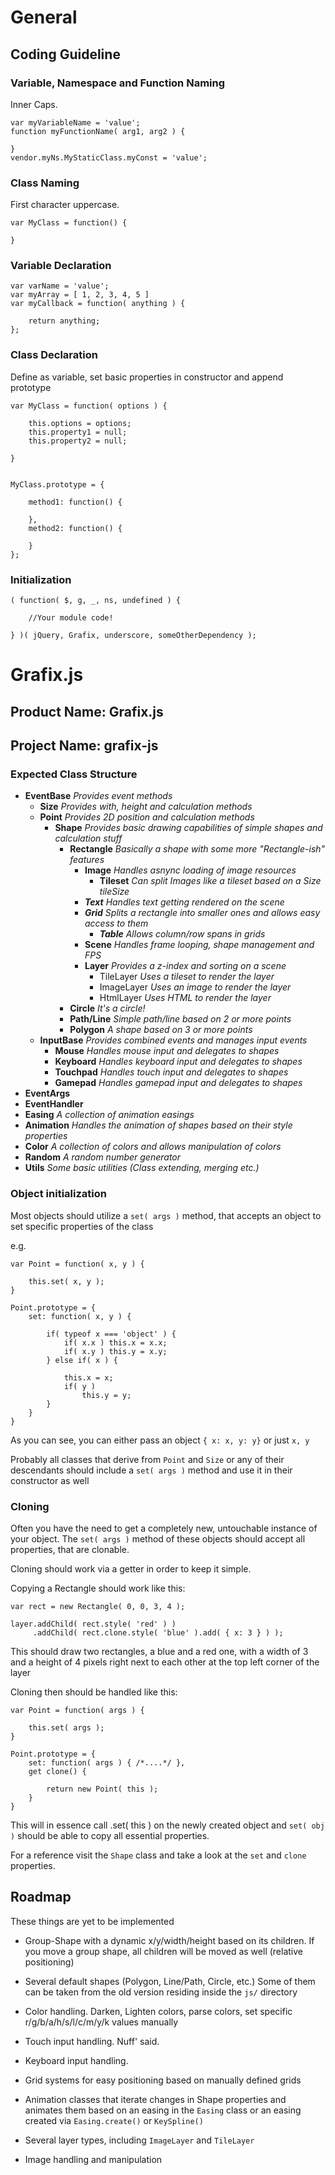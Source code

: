 General
=======

## Coding Guideline

### Variable, Namespace and Function Naming

Inner Caps.

    var myVariableName = 'value';
    function myFunctionName( arg1, arg2 ) {

    }
    vendor.myNs.MyStaticClass.myConst = 'value';


### Class Naming

First character uppercase.

    var MyClass = function() {

    }

### Variable Declaration

    var varName = 'value';
    var myArray = [ 1, 2, 3, 4, 5 ]
    var myCallback = function( anything ) {
        
        return anything;
    };

### Class Declaration

Define as variable, set basic properties in constructor and
append prototype

    var MyClass = function( options ) {
        
        this.options = options;
        this.property1 = null;
        this.property2 = null;

    }


    MyClass.prototype = {

        method1: function() {

        },
        method2: function() {

        }
    };

### Initialization

    ( function( $, g, _, ns, undefined ) {

        //Your module code!

    } )( jQuery, Grafix, underscore, someOtherDependency );



Grafix.js
=========


## Product Name: Grafix.js
## Project Name: grafix-js


### Expected Class Structure


- **EventBase** _Provides event methods_
    - **Size** _Provides with, height and calculation methods_
    - **Point** _Provides 2D position and calculation methods_
        - **Shape** _Provides basic drawing capabilities of simple shapes and calculation stuff_
            - **Rectangle** _Basically a shape with some more "Rectangle-ish" features_
                - **Image** _Handles asnync loading of image resources_
                    - **Tileset** _Can split Images like a tileset based on a Size tileSize_
                - ***Text*** _Handles text getting rendered on the scene_
                - ***Grid*** _Splits a rectangle into smaller ones and allows easy access to them_
                    - ***Table*** _Allows column/row spans in grids_
                - **Scene** _Handles frame looping, shape management and FPS_
                - **Layer** _Provides a z-index and sorting on a scene_
                    - TileLayer _Uses a tileset to render the layer_
                    - ImageLayer _Uses an image to render the layer_
                    - HtmlLayer _Uses HTML to render the layer_
            - **Circle** _It's a circle!_
            - **Path/Line** _Simple path/line based on 2 or more points_
            - **Polygon** _A shape based on 3 or more points_
    - **InputBase** _Provides combined events and manages input events_
        - **Mouse** _Handles mouse input and delegates to shapes_
        - **Keyboard** _Handles keyboard input and delegates to shapes_
        - **Touchpad** _Handles touch input and delegates to shapes_
        - **Gamepad** _Handles gamepad input and delegates to shapes_
- **EventArgs**
- **EventHandler**
- **Easing** _A collection of animation easings_
- **Animation** _Handles the animation of shapes based on their style properties_
- **Color** _A collection of colors and allows manipulation of colors_
- **Random** _A random number generator_
- **Utils** _Some basic utilities (Class extending, merging etc.)_


### Object initialization

Most objects should utilize a `set( args )` method, that accepts an object to set
specific properties of the class

e.g.

    var Point = function( x, y ) {
        
        this.set( x, y );
    }
    
    Point.prototype = {
        set: function( x, y ) {
            
            if( typeof x === 'object' ) {
                if( x.x ) this.x = x.x;
                if( x.y ) this.y = x.y;
            } else if( x ) {
                
                this.x = x;
                if( y )
                    this.y = y;
            }
        }
    }

As you can see, you can either pass an object `{ x: x, y: y}` or just `x, y`

Probably all classes that derive from `Point` and `Size` or any of their
descendants should include a `set( args )` method and use it in their constructor as well


### Cloning

Often you have the need to get a completely new, untouchable instance of your object.
The `set( args )` method of these objects should accept all properties, that are clonable.

Cloning should work via a getter in order to keep it simple.

Copying a Rectangle should work like this:
    
    var rect = new Rectangle( 0, 0, 3, 4 );
    
    layer.addChild( rect.style( 'red' ) )
         .addChild( rect.clone.style( 'blue' ).add( { x: 3 } ) );
    
This should draw two rectangles, a blue and a red one, with a width of 3 and a height of 4 pixels right next to each other at the top left corner of the layer

Cloning then should be handled like this:

    var Point = function( args ) {
        
        this.set( args );
    }

    Point.prototype = {
        set: function( args ) { /*....*/ },
        get clone() {
            
            return new Point( this );
        }
    }

This will in essence call .set( this ) on the newly created object and `set( obj )` should
be able to copy all essential properties.

For a reference visit the `Shape` class and take a look at the `set` and `clone` properties.



## Roadmap

These things are yet to be implemented

- Group-Shape with a dynamic x/y/width/height based on its children.
  If you move a group shape, all children will be moved as well (relative positioning)
  
- Several default shapes (Polygon, Line/Path, Circle, etc.)
  Some of them can be taken from the old version residing inside the `js/` directory
  
- Color handling. Darken, Lighten colors, parse colors, set specific r/g/b/a/h/s/l/c/m/y/k values     manually

- Touch input handling. Nuff' said.

- Keyboard input handling.

- Grid systems for easy positioning based on manually defined grids

- Animation classes that iterate changes in Shape properties and animates them based on
  an easing in the `Easing` class or an easing created via `Easing.create()` or `KeySpline()`
  
- Several layer types, including `ImageLayer` and `TileLayer`

- Image handling and manipulation
